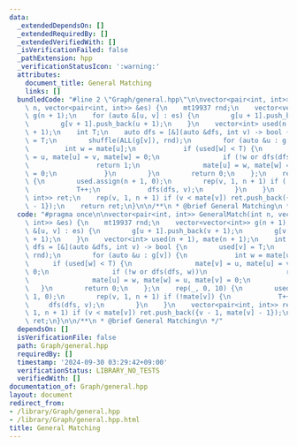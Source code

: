 ```yaml
---
data:
  _extendedDependsOn: []
  _extendedRequiredBy: []
  _extendedVerifiedWith: []
  _isVerificationFailed: false
  _pathExtension: hpp
  _verificationStatusIcon: ':warning:'
  attributes:
    document_title: General Matching
    links: []
  bundledCode: "#line 2 \"Graph/general.hpp\"\n\nvector<pair<int, int>> GeneralMatch(int\
    \ n, vector<pair<int, int>> &es) {\n    mt19937 rnd;\n    vector<vector<int>>\
    \ g(n + 1);\n    for (auto &[u, v] : es) {\n        g[u + 1].push_back(v + 1);\n\
    \        g[v + 1].push_back(u + 1);\n    }\n    vector<int> used(n + 1), mate(n\
    \ + 1);\n    int T;\n    auto dfs = [&](auto &dfs, int v) -> bool {\n        used[v]\
    \ = T;\n        shuffle(ALL(g[v]), rnd);\n        for (auto &u : g[v]) {\n   \
    \         int w = mate[u];\n            if (used[w] < T) {\n                mate[v]\
    \ = u, mate[u] = v, mate[w] = 0;\n                if (!w or dfs(dfs, w))\n   \
    \                 return 1;\n                mate[u] = w, mate[w] = u, mate[v]\
    \ = 0;\n            }\n        }\n        return 0;\n    };\n    rep(_, 0, 10)\
    \ {\n        used.assign(n + 1, 0);\n        rep(v, 1, n + 1) if (!mate[v]) {\n\
    \            T++;\n            dfs(dfs, v);\n        }\n    }\n    vector<pair<int,\
    \ int>> ret;\n    rep(v, 1, n + 1) if (v < mate[v]) ret.push_back({v - 1, mate[v]\
    \ - 1});\n    return ret;\n}\n\n/**\n * @brief General Matching\n */\n"
  code: "#pragma once\n\nvector<pair<int, int>> GeneralMatch(int n, vector<pair<int,\
    \ int>> &es) {\n    mt19937 rnd;\n    vector<vector<int>> g(n + 1);\n    for (auto\
    \ &[u, v] : es) {\n        g[u + 1].push_back(v + 1);\n        g[v + 1].push_back(u\
    \ + 1);\n    }\n    vector<int> used(n + 1), mate(n + 1);\n    int T;\n    auto\
    \ dfs = [&](auto &dfs, int v) -> bool {\n        used[v] = T;\n        shuffle(ALL(g[v]),\
    \ rnd);\n        for (auto &u : g[v]) {\n            int w = mate[u];\n      \
    \      if (used[w] < T) {\n                mate[v] = u, mate[u] = v, mate[w] =\
    \ 0;\n                if (!w or dfs(dfs, w))\n                    return 1;\n\
    \                mate[u] = w, mate[w] = u, mate[v] = 0;\n            }\n     \
    \   }\n        return 0;\n    };\n    rep(_, 0, 10) {\n        used.assign(n +\
    \ 1, 0);\n        rep(v, 1, n + 1) if (!mate[v]) {\n            T++;\n       \
    \     dfs(dfs, v);\n        }\n    }\n    vector<pair<int, int>> ret;\n    rep(v,\
    \ 1, n + 1) if (v < mate[v]) ret.push_back({v - 1, mate[v] - 1});\n    return\
    \ ret;\n}\n\n/**\n * @brief General Matching\n */"
  dependsOn: []
  isVerificationFile: false
  path: Graph/general.hpp
  requiredBy: []
  timestamp: '2024-09-30 03:29:42+09:00'
  verificationStatus: LIBRARY_NO_TESTS
  verifiedWith: []
documentation_of: Graph/general.hpp
layout: document
redirect_from:
- /library/Graph/general.hpp
- /library/Graph/general.hpp.html
title: General Matching
---
```

